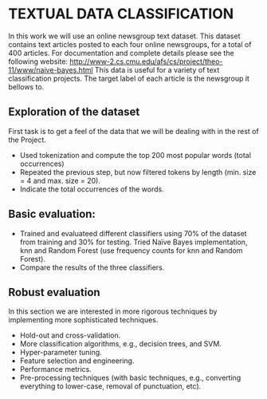 # TEXTUAL DATA CLASSIFICATION
In this work we will use an online newsgroup text dataset. This dataset contains text articles posted to each four online newsgroups, for a total of 400 articles. For documentation and complete details please see the following website: http://www-2.cs.cmu.edu/afs/cs/project/theo-11/www/naive-bayes.html This data is useful for a variety of text classification projects. The target label of each article is the newsgroup it bellows to.
## Exploration of the dataset
First task is to get a feel of the data that we will be dealing with in the rest of the Project.
- Used tokenization and compute the top 200 most popular words (total occurrences)
- Repeated the previous step, but now filtered tokens by length (min. size = 4 and max. size = 20). 
- Indicate the total occurrences of the words.
## Basic evaluation:
- Trained and evaluateed different classifiers using 70% of the dataset from training and 30% for testing. Tried Naïve Bayes implementation, knn and Random Forest (use frequency counts for knn and Random Forest). 
- Compare the results of the three classifiers.
## Robust evaluation 
In this section we are interested in more rigorous techniques by implementing more sophisticated techniques.
- Hold-out and cross-validation.
- More classification algorithms, e.g., decision trees, and SVM.
- Hyper-parameter tuning.
- Feature selection and engineering.
- Performance metrics.
- Pre-processing techniques (with basic techniques, e.g., converting everything to lower-case, removal of punctuation, etc).
